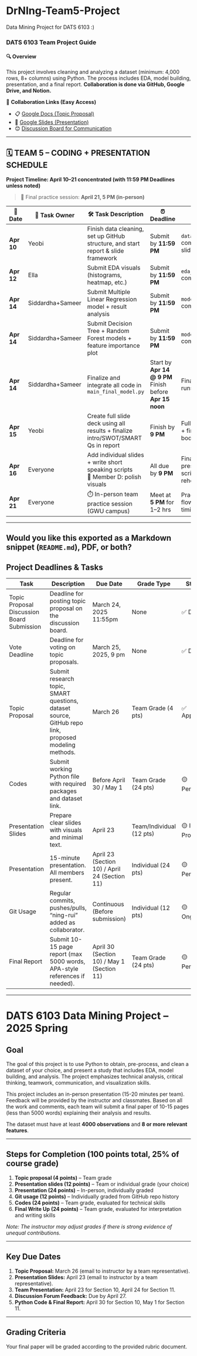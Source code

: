 # DrNIng-Team5-Project
Data Mining Project for DATS 6103
:)
### DATS 6103 Team Project Guide

#### 🔍 **Overview**
This project involves cleaning and analyzing a dataset (minimum: 4,000 rows, 8+ columns) using Python. The process includes EDA, model building, presentation, and a final report. **Collaboration is done via GitHub, Google Drive, and Notion.**

📂 **Collaboration Links (Easy Access)**  
- 📋 [Google Docs (Topic Proposal)](https://docs.google.com/document/d/1Gi-vhqmPNqfE1nJQGsywApNE7gXgoZnenhc0vEQh77I/edit?usp=sharing)  
- 📄 [Google Slides (Presentation)](https://docs.google.com/presentation/d/1nG1CfKmA0BDDYCVTSVrcctgdW9TENTTGFHUi0JE7yg0/edit?usp=sharing)  
- 😊 [Discussion Board for Communication](https://github.com/yeobian/DrNIng-Team5-Project/discussions)
---


## 🗓️ TEAM 5 – CODING + PRESENTATION SCHEDULE  
**Project Timeline: April 10–21 concentrated (with 11:59 PM Deadlines unless noted)**  
> 🎯 Final practice session: **April 21, 5 PM (in-person)**

| 📅 Date       | 👤 Task Owner          | 🛠️ Task Description                                                                 | ⏰ Deadline                        | ✅ Goal                                                  |
|--------------|------------------------|--------------------------------------------------------------------------------------|-----------------------------------|----------------------------------------------------------|
| **Apr 10**   | Yeobi             | Finish data cleaning, set up GitHub structure, and start report & slide framework   | Submit by **11:59 PM**            | `data_cleaning.py` complete + repo + slide template ready |
| **Apr 12**   | Ella               | Submit EDA visuals (histograms, heatmap, etc.)                                      | Submit by **11:59 PM**            | `eda_visuals.py` committed to Git                         |
| **Apr 14**   | Siddardha+Sameer              | Submit Multiple Linear Regression model + result analysis                           | Submit by **11:59 PM**            | `modeling_mlr.py` committed to Git                        |
| **Apr 14**   | Siddardha+Sameer              | Submit Decision Tree + Random Forest models + feature importance plot               | Submit by **11:59 PM**            | `modeling_tree_rf.py` committed to Git                    |
| **Apr 14**   | Siddardha+Sameer    | Finalize and integrate all code in `main_final_model.py`                            | Start by **Apr 14 @ 9 PM** <br> Finish before **Apr 15 noon** | Final `.py` script that runs end-to-end                  |
| **Apr 15**   | Yeobi                   | Create full slide deck using all results + finalize intro/SWOT/SMART Qs in report   | Finish by **9 PM**                | Full team slide deck + first draft of report body         |
| **Apr 16**   | Everyone               | Add individual slides + write short speaking scripts <br>🎨 Member D: polish visuals | All due by **9 PM**               | Final polished presentation and scripts ready to rehearse |
| **Apr 21**   | Everyone               | ⏱️ In-person team practice session (GWU campus)                                      | Meet at **5 PM** for 1–2 hrs      | Practice delivery + flow of slides and timing             |

---

Would you like this exported as a **Markdown snippet (`README.md`)**, PDF, or both?
---

##  **Project Deadlines & Tasks**
| Task                  | Description                            | Due Date              | Grade Type       | Status          |
|-----------------------|----------------------------------------|-----------------------|------------------|-----------------|
| Topic Proposal Discussion Board Submission | Deadline for posting topic proposal on the discussion board. | March 24, 2025 11:55pm       | None             | ✅ Done         |
| Vote Deadline         | Deadline for voting on topic proposals. | March 25, 2025, 9 pm  | None             | ✅ Done         |
| Topic Proposal        | Submit research topic, SMART questions, dataset source, GitHub repo link, proposed modeling methods. | March 26             | Team Grade (4 pts)| ✅ Approved |
| Codes                 | Submit working Python file with required packages and dataset link. | Before April 30 / May 1 | Team Grade (24 pts)| 🟡 Pending |
| Presentation Slides   | Prepare clear slides with visuals and minimal text.         | April 23             | Team/Individual (12 pts)| 🟡 In Progress |
| Presentation          | 15-minute presentation. All members present. | April 23 (Section 10) / April 24 (Section 11) | Individual (24 pts)| 🟡 Pending |
| Git Usage             | Regular commits, pushes/pulls, “ning-rui” added as collaborator. | Continuous (Before submission) | Individual (12 pts)| 🟡 Ongoing |
| Final Report          | Submit 10-15 page report (max 5000 words, APA-style references if needed). | April 30 (Section 10) / May 1 (Section 11) | Team Grade (24 pts)| 🟡 Pending |

---

# DATS 6103 Data Mining Project – 2025 Spring

## Goal
The goal of this project is to use Python to obtain, pre-process, and clean a dataset of your choice, and present a study that includes EDA, model building, and analysis. The project emphasizes technical analysis, critical thinking, teamwork, communication, and visualization skills.  

This project includes an in-person presentation (15-20 minutes per team). Feedback will be provided by the instructor and classmates. Based on all the work and comments, each team will submit a final paper of 10-15 pages (less than 5000 words) explaining their analysis and results.  

The dataset must have at least **4000 observations** and **8 or more relevant features**.  

---

## Steps for Completion (100 points total, 25% of course grade)

1. **Topic proposal (4 points)** – Team grade  
2. **Presentation slides (12 points)** – Team or individual grade (your choice)  
3. **Presentation (24 points)** – In-person, individually graded  
4. **Git usage (12 points)** – Individually graded from GitHub repo history  
5. **Codes (24 points)** – Team grade, evaluated for technical skills  
6. **Final Write Up (24 points)** – Team grade, evaluated for interpretation and writing skills  

*Note: The instructor may adjust grades if there is strong evidence of unequal contributions.*

---

## Key Due Dates

1. **Topic Proposal:** March 26 (email to instructor by a team representative).  
2. **Presentation Slides:** April 23 (email to instructor by a team representative).  
3. **Team Presentation:** April 23 for Section 10, April 24 for Section 11.  
4. **Discussion Forum Feedback:** Due by April 27.  
5. **Python Code & Final Report:** April 30 for Section 10, May 1 for Section 11.  

---

## Grading Criteria
Your final paper will be graded according to the provided rubric document.

